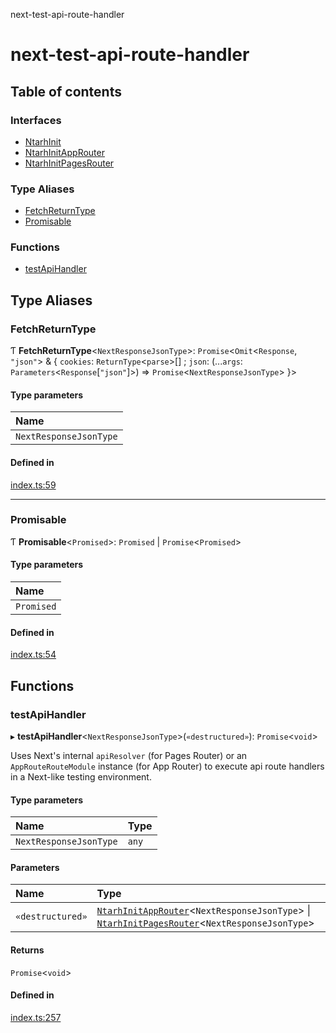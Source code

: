 next-test-api-route-handler

# next-test-api-route-handler

## Table of contents

### Interfaces

- [NtarhInit](interfaces/NtarhInit.md)
- [NtarhInitAppRouter](interfaces/NtarhInitAppRouter.md)
- [NtarhInitPagesRouter](interfaces/NtarhInitPagesRouter.md)

### Type Aliases

- [FetchReturnType](README.md#fetchreturntype)
- [Promisable](README.md#promisable)

### Functions

- [testApiHandler](README.md#testapihandler)

## Type Aliases

### FetchReturnType

Ƭ **FetchReturnType**\<`NextResponseJsonType`\>: `Promise`\<`Omit`\<`Response`, ``"json"``\> & \{ `cookies`: `ReturnType`\<`parse`\>[] ; `json`: (...`args`: `Parameters`\<`Response`[``"json"``]\>) => `Promise`\<`NextResponseJsonType`\>  }\>

#### Type parameters

| Name |
| :------ |
| `NextResponseJsonType` |

#### Defined in

[index.ts:59](https://github.com/Xunnamius/next-test-api-route-handler/blob/ceddb7d/src/index.ts#L59)

___

### Promisable

Ƭ **Promisable**\<`Promised`\>: `Promised` \| `Promise`\<`Promised`\>

#### Type parameters

| Name |
| :------ |
| `Promised` |

#### Defined in

[index.ts:54](https://github.com/Xunnamius/next-test-api-route-handler/blob/ceddb7d/src/index.ts#L54)

## Functions

### testApiHandler

▸ **testApiHandler**\<`NextResponseJsonType`\>(`«destructured»`): `Promise`\<`void`\>

Uses Next's internal `apiResolver` (for Pages Router) or an
`AppRouteRouteModule` instance (for App Router) to execute api route handlers
in a Next-like testing environment.

#### Type parameters

| Name | Type |
| :------ | :------ |
| `NextResponseJsonType` | `any` |

#### Parameters

| Name | Type |
| :------ | :------ |
| `«destructured»` | [`NtarhInitAppRouter`](interfaces/NtarhInitAppRouter.md)\<`NextResponseJsonType`\> \| [`NtarhInitPagesRouter`](interfaces/NtarhInitPagesRouter.md)\<`NextResponseJsonType`\> |

#### Returns

`Promise`\<`void`\>

#### Defined in

[index.ts:257](https://github.com/Xunnamius/next-test-api-route-handler/blob/ceddb7d/src/index.ts#L257)

